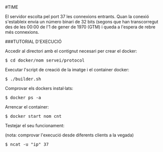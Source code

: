 #TIME

El servidor escolta pel port 37 les connexions entrants. Quan la conexió s'estableix
envia un número binari de 32 bits (segons que han transcorregut des de les 00:00 de 
l'1 de gener de 1970 (GTM) i queda a l'espera de rebre més connexions.



###TUTORIAL D'EXECUCIÓ

Accedir al directori amb el contignut necesari per crear el docker:
<pre>$ cd docker/nom_servei/protocol</pre>

Executar l'script de creació de la imatge i el container docker:

<pre>$ ./builder.sh</pre>

Comprovar els dockers instal·lats:

<pre>$ docker ps -a</pre>	

Arrencar el container:

<pre>$ docker start nom_cnt</pre>

Testejar el seu funcionament:

(nota: comprovar l'execució desde diferents clients a la vegada)

<pre>$ ncat -u "ip" 37</pre>

